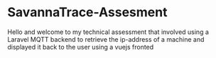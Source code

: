 # SavannaTrace-Assesment
Hello and welcome to my technical assessment that involved using a Laravel MQTT backend to retrieve the ip-address of a machine and displayed it back to the user using a vuejs fronted
